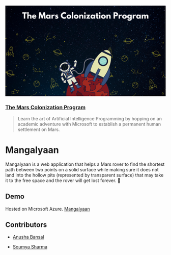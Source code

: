 ![Mars Colonization Program](./assets/programBanner.png)

### [The Mars Colonization Program](https://microsoft.acehacker.com/mars/)

> Learn the art of Artificial Intelligence Programming by hopping on an academic adventure with Microsoft to establish a permanent human settlement on Mars.


# Mangalyaan
Mangalyaan is a web application that helps a Mars rover to find the shortest path between two points on a solid surface while making sure it does not land into the hollow pits (represented by transparent surface) that may take it to the free space and the rover will get lost forever. :rocket: 

## Demo
Hosted on Microsoft Azure. <a href="https://mangalyaan.z23.web.core.windows.net/" target="_blank">Mangalyaan</a>

## Contributors
- [Anusha Bansal](https://github.com/AnushaKittu)

- [Soumya Sharma](https://github.com/soumyaa1804)
